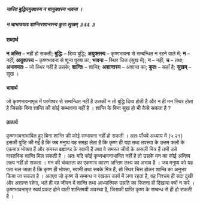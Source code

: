 ##### नास्ति बुद्धिरयुक्तस्य न चायुक्तस्य भावना ।
##### न चाभावयतः शान्तिरशान्तस्य कुतः सुखम् ॥ ६६ ॥

#### शब्दार्थ

**न अस्ति** – नहीं  हो सकती; **बुद्धिः** – दिव्य बुद्धि; **अयुक्तस्य** – कृष्णभावना से सम्बन्धित न  रहने वाले में; **न** – नहीं; **अयुक्तस्य** – कृष्णभावना से शून्य पुरुष का; **भावना** – स्थिर चित्त (सुख में); **न** – नहीं; **च** – तथा; **अभावयतः** – जो स्थिर नहीं है  उसके; **शान्तिः** – शान्ति; **अशान्तस्य** – अशान्त का; **कुतः** – कहाँ है; **सुखम्** – सुख ।

#### भावार्थ

जो कृष्णभावनामृत में परमेश्वर से सम्बन्धित नहीं है उसकी न तो बुद्धि दिव्य होती है और न ही मन स्थिर होता है जिसके बिना शान्ति की कोई सम्भावना नहीं है । शान्ति के बिना सुख हो भी कैसे सकता है ?

#### तात्पर्य

कृष्णभावनाभावित हुए बिना शान्ति की कोई सम्भावना नहीं हो सकती । अतः पाँचवें अध्याय में (५.२९) इसकी पुष्टि की गई है कि जब मनुष्य यह समझ लेता है कि कृष्ण ही यज्ञ तथा तपस्या के उत्तम फलों के एकमात्र भोक्ता हैं और समस्त ब्रह्माण्ड के स्वामी हैं तथा वे समस्त जीवों के असली मित्र हैं तभी उसे वास्तविक शान्ति मिल सकती है । अतः यदि कोई कृष्णभावनाभावित नहीं है तो उसके मन का कोई अन्तिम लक्ष्य नहीं हो सकता । मन की चंचलता का एकमात्र कारण अन्तिम लक्ष्य का अभाव है । जब मनुष्य को यह पता चल जाता है कि कृष्ण ही भोक्ता, स्वामी तथा सबके मित्र हैं, तो स्थिर चित्त होकर शान्ति का अनुभव किया जा सकता है । अतएव जो कृष्ण से सम्बन्ध न रखकर कार्य में लगा रहता है, वह निश्चय ही सदा दुखी और अशान्त रहेगा, भले ही वह जीवन में शान्ति तथा आध्यात्मिक उन्नति का कितना ही दिखावा क्यों न करे । कृष्णभावनामृत स्वयं प्रकट होने वाली शान्तिमयी अवस्था है, जिसकी प्राप्ति कृष्ण के सम्बन्ध से ही हो सकती है ।